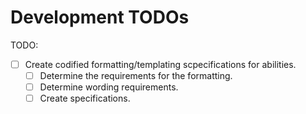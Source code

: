 # Development TODOs

TODO:
- [ ] Create codified formatting/templating scpecifications for abilities.
  - [ ] Determine the requirements for the formatting.
  - [ ] Determine wording requirements.
  - [ ] Create specifications.
